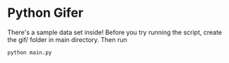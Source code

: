 # Python Gifer

There's a sample data set inside! Before you try running the script, create the gif/ folder in main directory. Then run

`python main.py`
